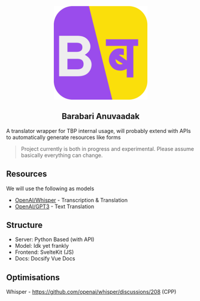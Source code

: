 <div align="center">
<a  href="//youtu.be/ip51Y5v3WLk">
    <img width="250px" src="./client/public/images/logo.svg" alt="Prime <3"/>
</a>
<h2>Barabari Anuvaadak</h2>
</div>

A translator wrapper for TBP internal usage, will probably extend with APIs to automatically generate resources like forms

> Project currently is both in progress and experimental. Please assume basically everything can change.

## Resources
We will use the following as models
- [OpenAI/Whisper](https://github.com/openai/whisper) - Transcription & Translation
- [OpenAI/GPT3](https://openai.com/api/) - Text Translation

## Structure
- Server: Python Based (with API)
- Model: Idk yet frankly
- Frontend: SvelteKit (JS)
- Docs: Docsify Vue Docs

## Optimisations
Whisper - https://github.com/openai/whisper/discussions/208 (CPP)
